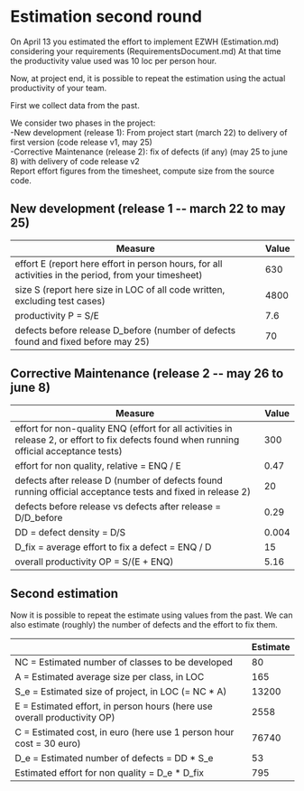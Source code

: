 # Estimation second round

On April 13 you estimated the effort to implement EZWH (Estimation.md) considering your requirements (RequirementsDocument.md)
At that time the productivity value used was 10 loc per person hour.   

Now, at project end, it is possible to repeat the 
estimation using the actual productivity of your team.


First we collect data from the past.   

We consider two phases in the project: <br>
-New development (release 1): From project start (march 22) to delivery of first version (code release v1, may 25) <br>
-Corrective Maintenance (release 2): fix of defects (if any)  (may 25 to june 8) with delivery of code release v2  <br>
Report effort figures from the timesheet, compute size from the source code.

## New development (release 1  -- march 22 to may 25)
| Measure| Value |
|---|---|
|effort E (report here effort in person hours, for all activities in the period, from your timesheet)  | 630 |
|size S (report here size in LOC of all code written, excluding test cases)  |4800|
|productivity P = S/E |7.6|
|defects before release D_before (number of defects found and fixed before may 25) |70|



## Corrective Maintenance (release 2 -- may 26 to june 8)

| Measure | Value|
|---|---|
| effort for non-quality ENQ (effort for all activities in release 2, or effort to fix defects found when running official acceptance tests) |300|
| effort for non quality, relative = ENQ / E |0.47|
|defects after release D (number of defects found running official acceptance tests and  fixed in release 2) |20|
| defects before release vs defects after release = D/D_before |0.29|
|DD = defect density = D/S|0.004|
|D_fix = average effort to fix a defect = ENQ / D |15|
|overall productivity OP = S/(E + ENQ)|5.16|

## Second estimation

Now it is possible to repeat the estimate using values from the past. We can also estimate (roughly) the number of defects and the effort to fix them.

|             | Estimate                        |             
| ----------- | ------------------------------- |  
| NC =  Estimated number of classes to be developed                 | 80|             
|  A = Estimated average size per class, in LOC                     | 165 | 
| S_e = Estimated size of project, in LOC (= NC * A)                  |13200|
| E = Estimated effort, in person hours (here use overall productivity OP)  |    2558     |   
| C = Estimated cost, in euro (here use 1 person hour cost = 30 euro)                   |    76740  | 
| D_e = Estimated number of defects = DD * S_e| 53 |
| Estimated effort for non quality = D_e * D_fix | 795 |
